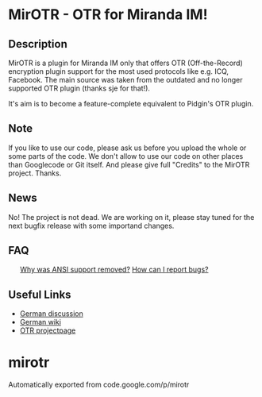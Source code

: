 <h1>MirOTR - OTR for Miranda IM!</h1>
<h2>Description</h2>
MirOTR is a plugin for Miranda IM only that offers OTR (Off-the-Record) encryption plugin support for the most used protocols like e.g. ICQ, Facebook. The main source was taken from the outdated and no longer supported OTR plugin (thanks sje for that!).

It's aim is to become a feature-complete equivalent to Pidgin's OTR plugin.

<h2>Note</h2>
If you like to use our code, please ask us before you upload the whole or some parts of the code. We don't allow to use our code on other places than Googlecode or Git itself. And please give full "Credits" to the MirOTR project. Thanks.

<h2>News</h2>
No! The project is not dead. We are working on it, please stay tuned for the next bugfix release with some importand changes.

<h2>FAQ</h2>
<ul>
<a href="https://code.google.com/p/mirotr/wiki/MirOTR">Why was ANSI support removed?</a></li>
<a href="https://code.google.com/p/mirotr/wiki/Bugreport">How can I report bugs?</a></li>
</ul>

<h2>Useful Links</h2>
<ul>
<li><a href="http://forum.miranda-im.de/index.php?topic=13575.0">German discussion</a></li>
<li><a href=http://miranda-im.de/mediawiki/index.php?title=Plugin:MirOTR"">German wiki</a></li>
<li><a href="http://www.cypherpunks.ca/otr/">OTR projectpage</a></li>
</ul>


# mirotr
Automatically exported from code.google.com/p/mirotr
